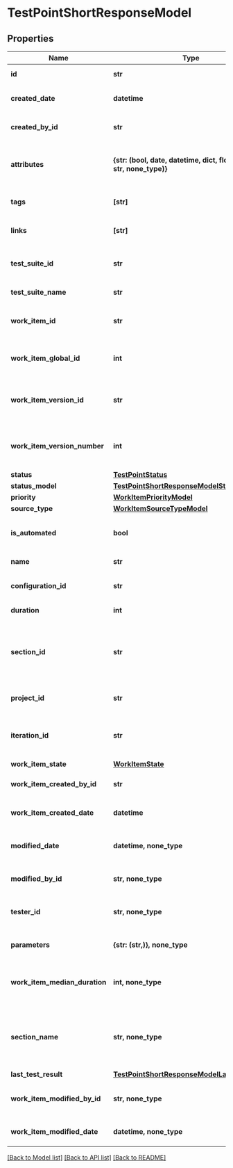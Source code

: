 # TestPointShortResponseModel


## Properties
Name | Type | Description | Notes
------------ | ------------- | ------------- | -------------
**id** | **str** | Unique ID of the test point | 
**created_date** | **datetime** | Creation date of the test point | 
**created_by_id** | **str** | Unique ID of the test point creator | 
**attributes** | **{str: (bool, date, datetime, dict, float, int, list, str, none_type)}** | Collection of attributes of work item the test point represents | 
**tags** | **[str]** | Collection of the test point tags | 
**links** | **[str]** | Collection of the test point links | 
**test_suite_id** | **str** | Unique ID of test suite the test point assigned to | 
**test_suite_name** | **str** | Name of the test suite | 
**work_item_id** | **str** | Unique ID of work item the test point represents | 
**work_item_global_id** | **int** | Global ID of work item the test point represents | 
**work_item_version_id** | **str** | Unique ID of work item version the test point represents | 
**work_item_version_number** | **int** | Number of work item version the test point represents | 
**status** | [**TestPointStatus**](TestPointStatus.md) |  | 
**status_model** | [**TestPointShortResponseModelStatusModel**](TestPointShortResponseModelStatusModel.md) |  | 
**priority** | [**WorkItemPriorityModel**](WorkItemPriorityModel.md) |  | 
**source_type** | [**WorkItemSourceTypeModel**](WorkItemSourceTypeModel.md) |  | 
**is_automated** | **bool** | Indicates if the test point represents an autotest | 
**name** | **str** | Name of the test point | 
**configuration_id** | **str** | Unique ID of the test point configuration | 
**duration** | **int** | Duration of the test point | 
**section_id** | **str** | Unique ID of section where work item the test point represents is located | 
**project_id** | **str** | Unique ID of the test point project | 
**iteration_id** | **str** | Unique ID of work item iteration the test point represents | 
**work_item_state** | [**WorkItemState**](WorkItemState.md) |  | 
**work_item_created_by_id** | **str** | Unique ID of the work item creator | 
**work_item_created_date** | **datetime** | Creation date of work item | 
**modified_date** | **datetime, none_type** | Last modification date of the test point | [optional] 
**modified_by_id** | **str, none_type** | Unique ID of the test point last editor | [optional] 
**tester_id** | **str, none_type** | Unique ID of the test point assigned user | [optional] 
**parameters** | **{str: (str,)}, none_type** | Collection of the test point parameters | [optional] 
**work_item_median_duration** | **int, none_type** | Median duration of work item the test point represents | [optional] 
**section_name** | **str, none_type** | Name of section where work item the test point represents is located | [optional] 
**last_test_result** | [**TestPointShortResponseModelLastTestResult**](TestPointShortResponseModelLastTestResult.md) |  | [optional] 
**work_item_modified_by_id** | **str, none_type** | Unique ID of the work item last editor | [optional] 
**work_item_modified_date** | **datetime, none_type** | Modified date of work item | [optional] 

[[Back to Model list]](../README.md#documentation-for-models) [[Back to API list]](../README.md#documentation-for-api-endpoints) [[Back to README]](../README.md)


